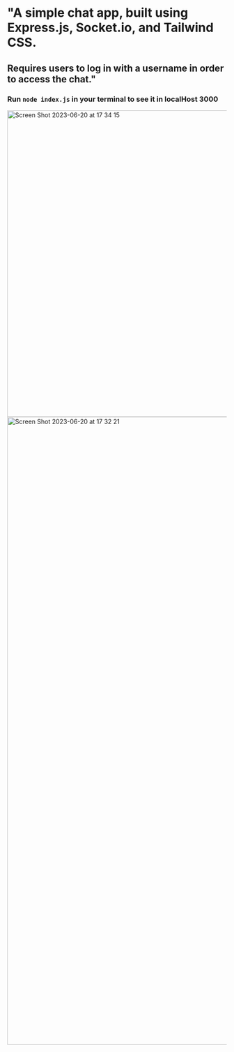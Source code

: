 # "A simple chat app, built using Express.js, Socket.io, and Tailwind CSS.
## Requires users to log in with a username in order to access the chat."

### Run ```node index.js``` in your terminal to see it in localHost 3000

<img width="703" alt="Screen Shot 2023-06-20 at 17 34 15" src="https://github.com/luisrrv/socket-chat/assets/69304255/985c4a96-6ec5-4400-896a-314b283ba8aa">
<img width="1440" alt="Screen Shot 2023-06-20 at 17 32 21" src="https://github.com/luisrrv/socket-chat/assets/69304255/df2eea33-e20d-4432-aacc-3626d69ccb47">
